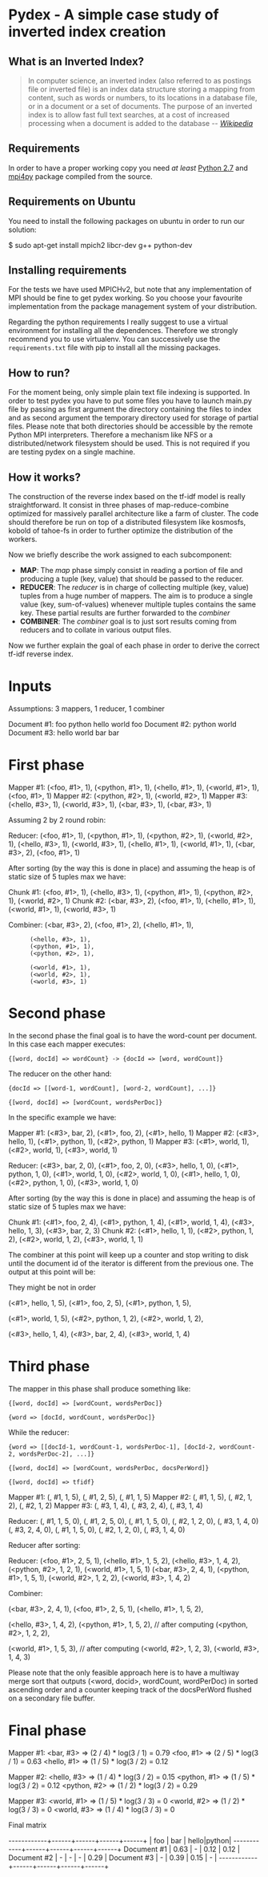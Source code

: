# Pydex - A simple case study of inverted index creation

## What is an Inverted Index?

> In computer science, an inverted index (also referred to as postings
> file or inverted file) is an index data structure storing a mapping from
> content, such as words or numbers, to its locations in a database file,
> or in a document or a set of documents. The purpose of an inverted index
> is to allow fast full text searches, at a cost of increased processing
> when a document is added to the database
> -- <cite>[Wikipedia][1]</cite>

[1]:http://en.wikipedia.org/wiki/Inverted_index

## Requirements

In order to have a proper working copy you need *at least* [Python
2.7](http://) and [mpi4py](http://) package compiled from the source.

## Requirements on Ubuntu

You need to install the following packages on ubuntu in order to run our
solution:

$ sudo apt-get install mpich2 libcr-dev g++ python-dev

## Installing requirements

For the tests we have used MPICHv2, but note that any implementation of
MPI should be fine to get pydex working. So you choose your favourite
implementation from the package management system of your distribution.

Regarding the python requirements I really suggest to use a virtual
environment for installing all the dependences. Therefore we strongly
recommend you to use virtualenv. You can successively use the
`requirements.txt` file with pip to install all the missing packages.

## How to run?

For the moment being, only simple plain text file indexing is supported.
In order to test pydex you have to put some files you have to launch
main.py file by passing as first argument the directory containing the
files to index and as second argument the temporary directory used for
storage of partial files. Please note that both directories should be
accessible by the remote Python MPI interpreters. Therefore a mechanism
like NFS or a distributed/network filesystem should be used. This is not
required if you are testing pydex on a single machine.

## How it works?

The construction of the reverse index based on the tf-idf model is
really straightforward. It consist in three phases of map-reduce-combine
optimized for massively parallel architecture like a farm of cluster.
The code should therefore be run on top of a distributed filesystem like
kosmosfs, kobold of tahoe-fs in order to further optimize the
distribution of the workers.

Now we briefly describe the work assigned to each subcomponent:

- **MAP**: The *map* phase simply consist in reading a portion of file
  and producing a tuple (key, value) that should be passed to the
  reducer.
- **REDUCER**: The *reducer* is in charge of collecting multiple (key,
  value) tuples from a huge number of mappers. The aim is to produce a
  single value (key, sum-of-values) whenever multiple tuples contains
  the same key. These partial results are further forwarded to the
  *combiner*
- **COMBINER**: The *combiner* goal is to just sort results coming from
  reducers and to collate in various output files.

Now we further explain the goal of each phase in order to derive the
correct tf-idf reverse index.

Inputs
======

Assumptions: 3 mappers, 1 reducer, 1 combiner

Document #1: foo python hello world foo
Document #2: python world
Document #3: hello world bar bar

First phase
===========

Mapper #1: (<foo, #1>, 1), (<python, #1>, 1), (<hello, #1>, 1), (<world, #1>, 1), (<foo, #1>, 1)
Mapper #2: (<python, #2>, 1), (<world, #2>, 1)
Mapper #3: (<hello, #3>, 1), (<world, #3>, 1), (<bar, #3>, 1), (<bar, #3>, 1)

Assuming 2 by 2 round robin:

Reducer: (<foo, #1>, 1), (<python, #1>, 1),
         (<python, #2>, 1), (<world, #2>, 1),
         (<hello, #3>, 1), (<world, #3>, 1),
         (<hello, #1>, 1), (<world, #1>, 1),
         (<bar, #3>, 2), (<foo, #1>, 1)

After sorting (by the way this is done in place) and assuming the heap
is of static size of 5 tuples max we have:

Chunk #1: (<foo, #1>, 1), (<hello, #3>, 1), (<python, #1>, 1), (<python, #2>, 1), (<world, #2>, 1)
Chunk #2: (<bar, #3>, 2), (<foo, #1>, 1), (<hello, #1>, 1), (<world, #1>, 1), (<world, #3>, 1)

Combiner: (<bar, #3>, 2),
          (<foo, #1>, 2),
          (<hello, #1>, 1),

          (<hello, #3>, 1),
          (<python, #1>, 1),
          (<python, #2>, 1),

          (<world, #1>, 1),
          (<world, #2>, 1),
          (<world, #3>, 1)

Second phase
============

In the second phase the final goal is to have the word-count per
document. In this case each mapper executes:

    {[word, docId] => wordCount} -> {docId => [word, wordCount]}

The reducer on the other hand:

    {docId => [[word-1, wordCount], [word-2, wordCount], ...]}

    {[word, docId] => [wordCount, wordsPerDoc]}

In the specific example we have:

Mapper #1: (<#3>, bar, 2),   (<#1>, foo, 2),    (<#1>, hello, 1)
Mapper #2: (<#3>, hello, 1), (<#1>, python, 1), (<#2>, python, 1)
Mapper #3: (<#1>, world, 1), (<#2>, world, 1),  (<#3>, world, 1)

Reducer: (<#3>, bar, 2, 0), (<#1>, foo, 2, 0), (<#3>, hello, 1, 0), (<#1>, python, 1, 0), (<#1>, world, 1, 0),
         (<#2>, world, 1, 0), (<#1>, hello, 1, 0), (<#2>, python, 1, 0), (<#3>, world, 1, 0)

After sorting (by the way this is done in place) and assuming the heap
is of static size of 5 tuples max we have:

Chunk #1: (<#1>, foo, 2, 4), (<#1>, python, 1, 4), (<#1>, world, 1, 4), (<#3>, hello, 1, 3), (<#3>, bar, 2, 3)
Chunk #2: (<#1>, hello, 1, 1), (<#2>, python, 1, 2), (<#2>, world, 1, 2), (<#3>, world, 1, 1)

The combiner at this point will keep up a counter and stop writing to
disk until the document id of the iterator is different from the
previous one. The output at this point will be:

They might be not in order

(<#1>, hello, 1, 5),
(<#1>, foo, 2, 5),
(<#1>, python, 1, 5),

(<#1>, world, 1, 5),
(<#2>, python, 1, 2),
(<#2>, world, 1, 2),

(<#3>, hello, 1, 4),
(<#3>, bar, 2, 4),
(<#3>, world, 1, 4)


Third phase
===========

The mapper in this phase shall produce something like:

    {[word, docId] => [wordCount, wordsPerDoc]}

    {word => [docId, wordCount, wordsPerDoc]}

While the reducer:

    {word => [[docId-1, wordCount-1, wordsPerDoc-1], [docId-2, wordCount-2, wordsPerDoc-2], ...]}

    {[word, docId] => [wordCount, wordsPerDoc, docsPerWord]}

    {[word, docId] => tfidf}

Mapper #1: (<hello>, #1, 1, 5), (<foo>,    #1, 2, 5), (<python>, #1, 1, 5)
Mapper #2: (<world>, #1, 1, 5), (<python>, #2, 1, 2), (<world>,  #2, 1, 2)
Mapper #3: (<hello>, #3, 1, 4), (<bar>,    #3, 2, 4), (<world>,  #3, 1, 4)

Reducer: (<hello>, #1, 1, 5, 0), (<foo>, #1, 2, 5, 0), (<world>, #1, 1, 5, 0), (<python>, #2, 1, 2, 0), (<hello>, #3, 1, 4, 0)
         (<bar>, #3, 2, 4, 0), (<python>, #1, 1, 5, 0), (<world>, #2, 1, 2, 0), (<world>, #3, 1, 4, 0)

Reducer after sorting:

Reducer: (<foo, #1>, 2, 5, 1), (<hello, #1>, 1, 5, 2), (<hello, #3>, 1, 4, 2), (<python, #2>, 1, 2, 1), (<world, #1>, 1, 5, 1)
         (<bar, #3>, 2, 4, 1), (<python, #1>, 1, 5, 1), (<world, #2>, 1, 2, 2), (<world, #3>, 1, 4, 2)

Combiner:

(<bar, #3>, 2, 4, 1),
(<foo, #1>, 2, 5, 1),
(<hello, #1>, 1, 5, 2),

(<hello, #3>, 1, 4, 2),
(<python, #1>, 1, 5, 2), // after computing
(<python, #2>, 1, 2, 2),

(<world, #1>, 1, 5, 3), // after computing
(<world, #2>, 1, 2, 3),
(<world, #3>, 1, 4, 3)

Please note that the only feasible approach here is to have a multiway
merge sort that outputs (<word, docid>, wordCount, wordPerDoc) in sorted
ascending order and a counter keeping track of the docsPerWord flushed
on a secondary file buffer.

Final phase
===========

Mapper #1: <bar, #3>    => (2 / 4) * log(3 / 1) = 0.79
           <foo, #1>    => (2 / 5) * log(3 / 1) = 0.63
           <hello, #1>  => (1 / 5) * log(3 / 2) = 0.12

Mapper #2: <hello, #3>  => (1 / 4) * log(3 / 2) = 0.15
           <python, #1> => (1 / 5) * log(3 / 2) = 0.12
           <python, #2> => (1 / 2) * log(3 / 2) = 0.29

Mapper #3: <world, #1>  => (1 / 5) * log(3 / 3) = 0
           <world, #2>  => (1 / 2) * log(3 / 3) = 0
           <world, #3>  => (1 / 4) * log(3 / 3) = 0

Final matrix

------------+------+------+------+------+
            | foo  | bar  | hello|python|
------------+------+------+------+------+
Document #1 | 0.63 | -    | 0.12 | 0.12 |
Document #2 | -    | -    | -    | 0.29 |
Document #3 | -    | 0.39 | 0.15 | -    |
------------+------+------+------+------+
